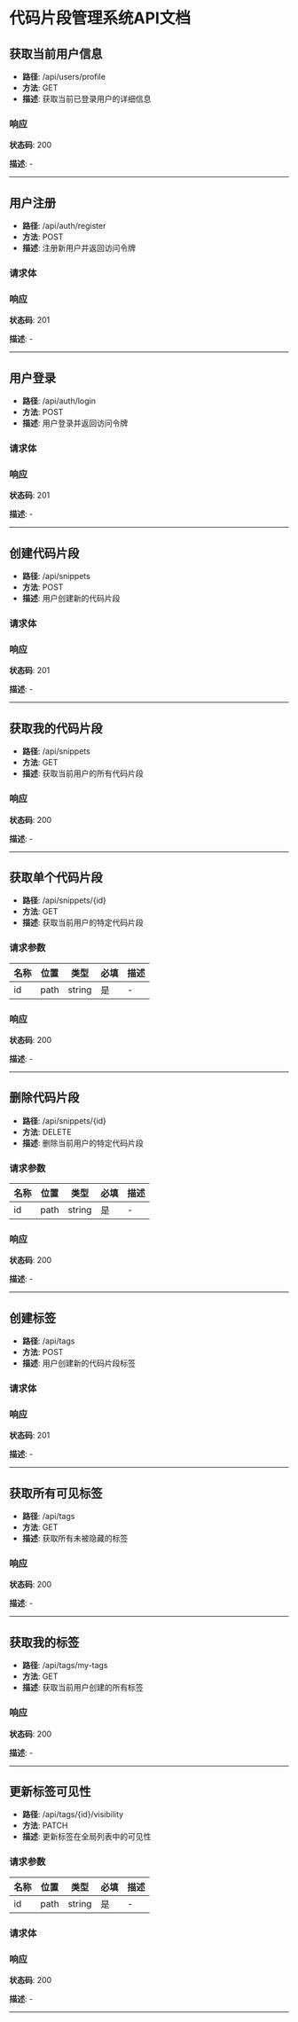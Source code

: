# 代码片段管理系统API文档

## 获取当前用户信息

- **路径**: /api/users/profile
- **方法**: GET
- **描述**: 获取当前已登录用户的详细信息

### 响应

**状态码**: 200

**描述**: -

---

## 用户注册

- **路径**: /api/auth/register
- **方法**: POST
- **描述**: 注册新用户并返回访问令牌

### 请求体

### 响应

**状态码**: 201

**描述**: -

---

## 用户登录

- **路径**: /api/auth/login
- **方法**: POST
- **描述**: 用户登录并返回访问令牌

### 请求体

### 响应

**状态码**: 201

**描述**: -

---

## 创建代码片段

- **路径**: /api/snippets
- **方法**: POST
- **描述**: 用户创建新的代码片段

### 请求体

### 响应

**状态码**: 201

**描述**: -

---

## 获取我的代码片段

- **路径**: /api/snippets
- **方法**: GET
- **描述**: 获取当前用户的所有代码片段

### 响应

**状态码**: 200

**描述**: -

---

## 获取单个代码片段

- **路径**: /api/snippets/{id}
- **方法**: GET
- **描述**: 获取当前用户的特定代码片段

### 请求参数

| 名称 | 位置 | 类型 | 必填 | 描述 |
| ---- | ---- | ---- | ---- | ---- |
| id | path | string | 是 | - |

### 响应

**状态码**: 200

**描述**: -

---

## 删除代码片段

- **路径**: /api/snippets/{id}
- **方法**: DELETE
- **描述**: 删除当前用户的特定代码片段

### 请求参数

| 名称 | 位置 | 类型 | 必填 | 描述 |
| ---- | ---- | ---- | ---- | ---- |
| id | path | string | 是 | - |

### 响应

**状态码**: 200

**描述**: -

---

## 创建标签

- **路径**: /api/tags
- **方法**: POST
- **描述**: 用户创建新的代码片段标签

### 请求体

### 响应

**状态码**: 201

**描述**: -

---

## 获取所有可见标签

- **路径**: /api/tags
- **方法**: GET
- **描述**: 获取所有未被隐藏的标签

### 响应

**状态码**: 200

**描述**: -

---

## 获取我的标签

- **路径**: /api/tags/my-tags
- **方法**: GET
- **描述**: 获取当前用户创建的所有标签

### 响应

**状态码**: 200

**描述**: -

---

## 更新标签可见性

- **路径**: /api/tags/{id}/visibility
- **方法**: PATCH
- **描述**: 更新标签在全局列表中的可见性

### 请求参数

| 名称 | 位置 | 类型 | 必填 | 描述 |
| ---- | ---- | ---- | ---- | ---- |
| id | path | string | 是 | - |

### 请求体

### 响应

**状态码**: 200

**描述**: -

---

